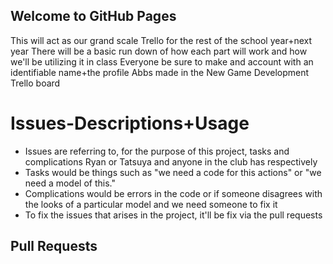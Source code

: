 ## Welcome to GitHub Pages

This will act as our grand scale Trello for the rest of the school year+next year
There will be a basic run down of how each part will work and how we'll be utilizing it in class
Everyone be sure to make and account with an identifiable name+the profile Abbs made in the New Game Development Trello board

# Issues-Descriptions+Usage
- Issues are referring to, for the purpose of this project, tasks and complications Ryan or Tatsuya and anyone in the club has respectively
- Tasks would be things such as "we need a code for this actions" or "we need a model of this." 
- Complications would be errors in the code or if someone disagrees with the looks of a particular model and we need someone to fix it
- To fix the issues that arises in the project, it'll be fix via the pull requests 


## Pull Requests 
